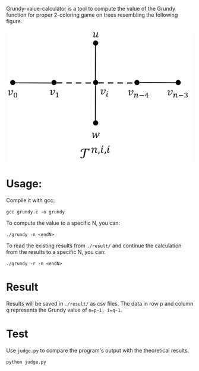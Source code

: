 Grundy-value-calculator is a tool to compute the value of the Grundy function for proper 2-coloring game on trees resembling the following figure.

![image](https://github.com/Zireael775333728/grundy-value-calculator/blob/main/.readme/graph.png)

# Usage:
Compile it with gcc:
```
gcc grundy.c -o grundy
```

To compute the value to a specific N, you can:
```
./grundy -n <endN>
```

To read the existing results from `./result/` and continue the calculation from the results to a specific N, you can:
```
./grundy -r -n <endN>
```

# Result

Results will be saved in `./result/` as csv files. The data in row p and column q represents the Grundy value of `n=p-1, i=q-1`.

# Test

Use `judge.py` to compare the program's output with the theoretical results.

```
python judge.py
```
